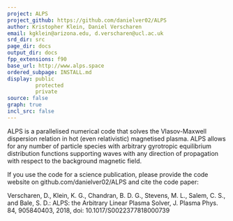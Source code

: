 ```yaml
---
project: ALPS
project_github: https://github.com/danielver02/ALPS
author: Kristopher Klein, Daniel Verscharen
email: kgklein@arizona.edu, d.verscharen@ucl.ac.uk
srd_dir: src
page_dir: docs
output_dir: docs
fpp_extensions: f90
base_url: http://www.alps.space
ordered_subpage: INSTALL.md
display: public
         protected
         private
source: false
graph: true
incl_src: false
---
```

ALPS is a parallelised numerical code that solves the Vlasov-Maxwell dispersion
relation in hot (even relativistic) magnetised plasma. ALPS allows for any
number of particle species with arbitrary gyrotropic equilibrium distribution
functions supporting waves with any direction of propagation with respect to
the background magnetic field.

If you use the code for a science publication, please provide the code website
on github.com/danielver02/ALPS and cite the code paper:

Verscharen, D., Klein, K. G., Chandran, B. D. G., Stevens, M. L., Salem, C. S.,
and Bale, S. D.: ALPS: the Arbitrary Linear Plasma Solver, J. Plasma Phys. 84,
905840403, 2018, doi: 10.1017/S0022377818000739
